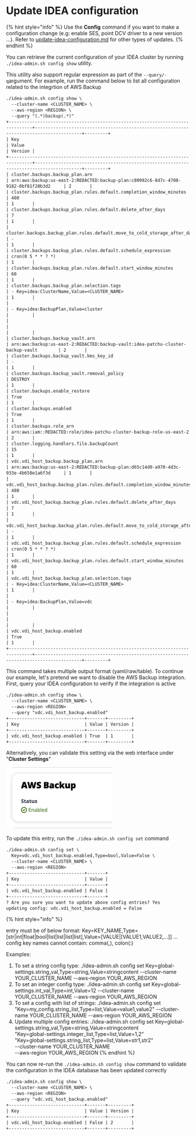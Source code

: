 # Update IDEA configuration

{% hint style="info" %}
Use the **Config** command if you want to make a configuration change (e.g: enable SES, point DCV driver to a new version ...). Refer to [update-idea-configuration.md](update-idea-configuration.md "mention") for other types of updates.
{% endhint %}

You can retrieve the current configuration of your IDEA cluster by running `./idea-admin.sh config show` utility.&#x20;

This utility also support regular expression as part of the `--query/-q`argument. For example, run the command below to list all configuration related to the integrtion of AWS Backup

```
./idea-admin.sh config show \
  --cluster-name <CLUSTER_NAME> \
  --aws-region <REGION> \
  --query "(.*)backup(.*)"
+-------------------------------------------------------------------------------+----------------------------------------------------------------------------------------+---------+
| Key                                                                           | Value                                                                                  | Version |
+-------------------------------------------------------------------------------+----------------------------------------------------------------------------------------+---------+
| cluster.backups.backup_plan.arn                                               | arn:aws:backup:us-east-2:REDACTED:backup-plan:c80992c6-8d7c-4708-9182-0bf81f20b3d2     | 2       |
| cluster.backups.backup_plan.rules.default.completion_window_minutes           | 480                                                                                    | 1       |
| cluster.backups.backup_plan.rules.default.delete_after_days                   | 7                                                                                      | 1       |
| cluster.backups.backup_plan.rules.default.move_to_cold_storage_after_days     | -                                                                                      | 1       |
| cluster.backups.backup_plan.rules.default.schedule_expression                 | cron(0 5 * * ? *)                                                                      | 1       |
| cluster.backups.backup_plan.rules.default.start_window_minutes                | 60                                                                                     | 1       |
| cluster.backups.backup_plan.selection.tags                                    | - Key=idea:ClusterName,Value=<CLUSTER_NAME>                                            | 1       |
|                                                                               | - Key=idea:BackupPlan,Value=cluster                                                    |         |
|                                                                               |                                                                                        |         |
| cluster.backups.backup_vault.arn                                              | arn:aws:backup:us-east-2:REDACTED:backup-vault:idea-patchu-cluster-backup-vault        | 2       |
| cluster.backups.backup_vault.kms_key_id                                       | -                                                                                      | 1       |
| cluster.backups.backup_vault.removal_policy                                   | DESTROY                                                                                | 1       |
| cluster.backups.enable_restore                                                | True                                                                                   | 1       |
| cluster.backups.enabled                                                       | True                                                                                   | 1       |
| cluster.backups.role_arn                                                      | arn:aws:iam::REDACTED:role/idea-patchu-cluster-backup-role-us-east-2                   | 2       |
| cluster.logging.handlers.file.backupCount                                     | 15                                                                                     | 1       |
| vdc.vdi_host_backup.backup_plan.arn                                           | arn:aws:backup:us-east-2:REDACTED:backup-plan:d65c14d0-a970-4d3c-933e-4b658e1a6f3d     | 1       |
| vdc.vdi_host_backup.backup_plan.rules.default.completion_window_minutes       | 480                                                                                    | 1       |
| vdc.vdi_host_backup.backup_plan.rules.default.delete_after_days               | 7                                                                                      | 1       |
| vdc.vdi_host_backup.backup_plan.rules.default.move_to_cold_storage_after_days | -                                                                                      | 1       |
| vdc.vdi_host_backup.backup_plan.rules.default.schedule_expression             | cron(0 5 * * ? *)                                                                      | 1       |
| vdc.vdi_host_backup.backup_plan.rules.default.start_window_minutes            | 60                                                                                     | 1       |
| vdc.vdi_host_backup.backup_plan.selection.tags                                | - Key=idea:ClusterName,Value=<CLUSTER_NAME>                                            | 1       |
|                                                                               | - Key=idea:BackupPlan,Value=vdc                                                        |         |
|                                                                               |                                                                                        |         |
| vdc.vdi_host_backup.enabled                                                   | True                                                                                   | 1       |
+-------------------------------------------------------------------------------+----------------------------------------------------------------------------------------+---------+

```

&#x20;This command takes multiple output format (yaml/raw/table). To continue our example, let's pretend we want to disable the AWS Backup integration. First, query your IDEA configuration to verify if the integration is active

```
./idea-admin.sh config show \
  --cluster-name <CLUSTER_NAME> \
  --aws-region <REGION>
  --query "vdc.vdi_host_backup.enabled"
+-----------------------------+-------+---------+
| Key                         | Value | Version |
+-----------------------------+-------+---------+
| vdc.vdi_host_backup.enabled | True  | 1       |
+-----------------------------+-------+---------+
```

Alternatively, you can validate this setting via the web interface under "**Cluster Settings**"

![](<../../../.gitbook/assets/Screen Shot 2022-12-04 at 5.01.18 PM.png>)

To update this entry, run the `./idea-admin.sh config set` command

```
./idea-admin.sh config set \
  Key=vdc.vdi_host_backup.enabled,Type=bool,Value=False \
  --cluster-name <CLUSTER_NAME> \
  --aws-region <REGION>
+-----------------------------+-------+
| Key                         | Value |
+-----------------------------+-------+
| vdc.vdi_host_backup.enabled | False |
+-----------------------------+-------+
? Are you sure you want to update above config entries? Yes
updating config: vdc.vdi_host_backup.enabled = False

```

{% hint style="info" %}


entry must be of below format: Key=KEY\_NAME,Type=\[str|int|float|bool|list|list|list|list],Value=\[VALUE|\[VALUE1,VALUE2,...]] ... config key names cannot contain: comma(,), colon(:)

Examples:

1. To set a string config type: ./idea-admin.sh config set Key=global-settings.string\_val,Type=string,Value=stringcontent --cluster-name YOUR\_CLUSTER\_NAME --aws-region YOUR\_AWS\_REGION
2. To set an integer config type: ./idea-admin.sh config set Key=global-settings.int\_val,Type=int,Value=12 --cluster-name YOUR\_CLUSTER\_NAME --aws-region YOUR\_AWS\_REGION
3. To set a config with list of strings: ./idea-admin.sh config set "Key=my\_config.string\_list,Type=list,Value=value1,value2" --cluster-name YOUR\_CLUSTER\_NAME --aws-region YOUR\_AWS\_REGION
4. Update multiple config entries: ./idea-admin.sh config set Key=global-settings.string\_val,Type=string,Value=stringcontent\
   "Key=global-settings.integer\_list,Type=list,Value=1,2"\
   "Key=global-settings.string\_list,Type=list,Value=str1,str2"\
   \--cluster-name YOUR\_CLUSTER\_NAME\
   \--aws-region YOUR\_AWS\_REGION
{% endhint %}

You can now re-run the `./idea-admin.sh config show` command to validate the configuration in the IDEA database has been updated correctly

```
./idea-admin.sh config show \
  --cluster-name <CLUSTER_NAME> \
  --aws-region <REGION>
  --query "vdc.vdi_host_backup.enabled"
+-----------------------------+-------+---------+
| Key                         | Value | Version |
+-----------------------------+-------+---------+
| vdc.vdi_host_backup.enabled | False | 2       |
+-----------------------------+-------+---------+

```

